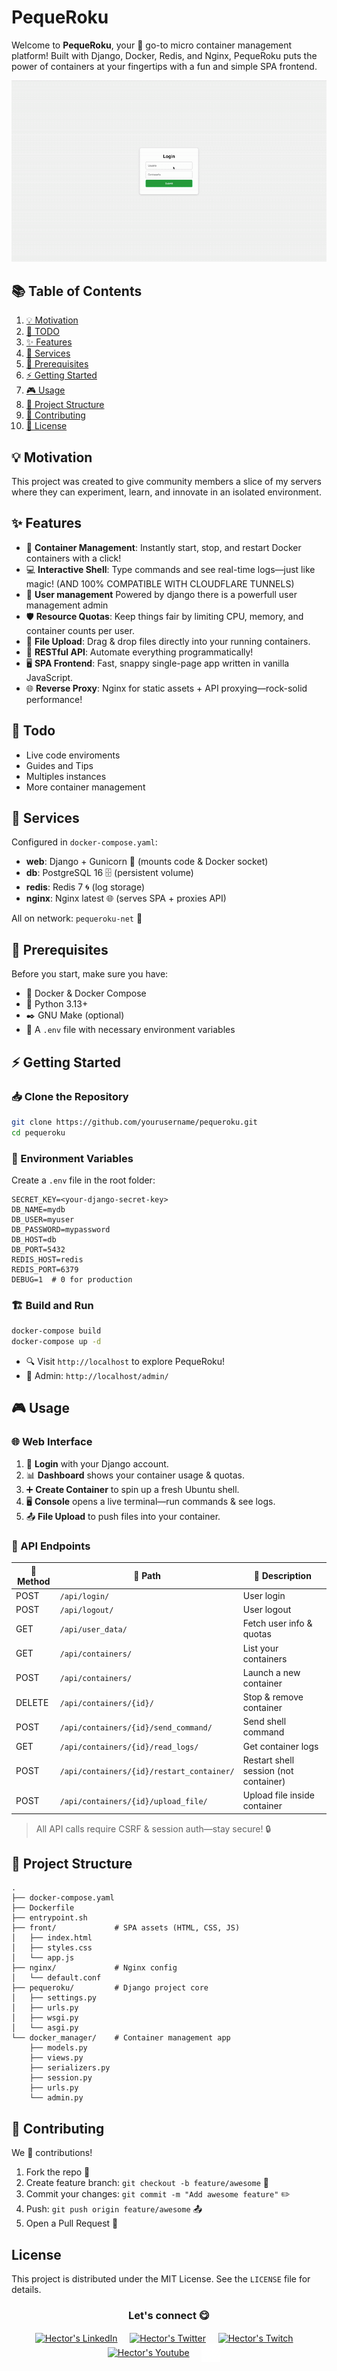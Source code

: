 # PequeRoku

Welcome to **PequeRoku**, your 🎯 go-to micro container management platform! Built with Django, Docker, Redis, and Nginx, PequeRoku puts the power of containers at your fingertips with a fun and simple SPA frontend. 

![brief animation on how the platform works](img/demo.gif)


## 📚 Table of Contents

1. [💡 Motivation](#-motivation)
2. [💾 TODO](#-todo)
3. [✨ Features](#-features)
4. [🚀 Services](#-services)
5. [🔧 Prerequisites](#-prerequisites)
6. [⚡ Getting Started](#-getting-started)
7. [🎮 Usage](#-usage)
8. [📂 Project Structure](#-project-structure)
9. [🤝 Contributing](#-contributing)
10. [📜 License](#license)



## 💡 Motivation
This project was created to give community members a slice of my servers where they can experiment, learn, and innovate in an isolated environment.


## ✨ Features

* 🐳 **Container Management**: Instantly start, stop, and restart Docker containers with a click! 
* 💻 **Interactive Shell**: Type commands and see real-time logs—just like magic! (AND 100% COMPATIBLE WITH CLOUDFLARE TUNNELS)
* 👥 **User management** Powered by django there is a powerfull user management admin
* 🛡️ **Resource Quotas**: Keep things fair by limiting CPU, memory, and container counts per user. 
* 📁 **File Upload**: Drag & drop files directly into your running containers. 
* 🔗 **RESTful API**: Automate everything programmatically! 
* 🖥️ **SPA Frontend**: Fast, snappy single-page app written in vanilla JavaScript. 
* 🌐 **Reverse Proxy**: Nginx for static assets + API proxying—rock-solid performance! 

## 💾 Todo
* Live code enviroments
* Guides and Tips
* Multiples instances
* More container management



## 🚀 Services

Configured in `docker-compose.yaml`:

* **web**: Django + Gunicorn 🌟 (mounts code & Docker socket)
* **db**: PostgreSQL 16 🗄️ (persistent volume)
* **redis**: Redis 7 🌀 (log storage)
* **nginx**: Nginx latest 🌐 (serves SPA + proxies API)

All on network: `pequeroku-net` 🔗



## 🔧 Prerequisites

Before you start, make sure you have:

* 🐳 Docker & Docker Compose
* 🐍 Python 3.13+
* ✒️ GNU Make (optional)
* 📄 A `.env` file with necessary environment variables



## ⚡ Getting Started

### 📥 Clone the Repository

```bash
git clone https://github.com/yourusername/pequeroku.git
cd pequeroku
```

### 🔑 Environment Variables

Create a `.env` file in the root folder:

```env
SECRET_KEY=<your-django-secret-key>
DB_NAME=mydb
DB_USER=myuser
DB_PASSWORD=mypassword
DB_HOST=db
DB_PORT=5432
REDIS_HOST=redis
REDIS_PORT=6379
DEBUG=1  # 0 for production
```

### 🏗️ Build and Run

```bash
docker-compose build
docker-compose up -d
```

* 🔍 Visit `http://localhost` to explore PequeRoku!
* 🔐 Admin: `http://localhost/admin/`



## 🎮 Usage

### 🌐 Web Interface

1. 🔑 **Login** with your Django account.
2. 📊 **Dashboard** shows your container usage & quotas.
3. ➕ **Create Container** to spin up a fresh Ubuntu shell.
4. 🖥️ **Console** opens a live terminal—run commands & see logs.
5. 📤 **File Upload** to push files into your container.

### 📡 API Endpoints

| 🔧 Method | 📍 Path                                   | 📖 Description                        |
| -------- | ------- | -------- |
| POST      | `/api/login/`                             | User login                            |
| POST      | `/api/logout/`                            | User logout                           |
| GET       | `/api/user_data/`                         | Fetch user info & quotas              |
| GET       | `/api/containers/`                        | List your containers                  |
| POST      | `/api/containers/`                        | Launch a new container                |
| DELETE    | `/api/containers/{id}/`                   | Stop & remove container               |
| POST      | `/api/containers/{id}/send_command/`      | Send shell command                    |
| GET       | `/api/containers/{id}/read_logs/`         | Get container logs                    |
| POST      | `/api/containers/{id}/restart_container/` | Restart shell session (not container) |
| POST      | `/api/containers/{id}/upload_file/`       | Upload file inside container          |

> All API calls require CSRF & session auth—stay secure! 🔒



## 📂 Project Structure

```
.
├── docker-compose.yaml
├── Dockerfile
├── entrypoint.sh
├── front/             # SPA assets (HTML, CSS, JS)
│   ├── index.html
│   ├── styles.css
│   └── app.js
├── nginx/             # Nginx config
│   └── default.conf
├── pequeroku/         # Django project core
│   ├── settings.py
│   ├── urls.py
│   ├── wsgi.py
│   └── asgi.py
└── docker_manager/    # Container management app
    ├── models.py
    ├── views.py
    ├── serializers.py
    ├── session.py
    ├── urls.py
    └── admin.py
```



## 🤝 Contributing

We 💖 contributions!

1. Fork the repo 🍴
2. Create feature branch: `git checkout -b feature/awesome` 🌟
3. Commit your changes: `git commit -m "Add awesome feature"` ✏️
4. Push: `git push origin feature/awesome` 📤
5. Open a Pull Request 🚀



## License

This project is distributed under the MIT License. See the `LICENSE` file for details.

<div align="center">
<h3 align="center">Let's connect 😋</h3>
</div>
<p align="center">
<a href="https://www.linkedin.com/in/hector-pulido-17547369/" target="blank">
<img align="center" width="30px" alt="Hector's LinkedIn" src="https://www.vectorlogo.zone/logos/linkedin/linkedin-icon.svg"/></a> &nbsp; &nbsp;
<a href="https://twitter.com/Hector_Pulido_" target="blank">
<img align="center" width="30px" alt="Hector's Twitter" src="https://www.vectorlogo.zone/logos/twitter/twitter-official.svg"/></a> &nbsp; &nbsp;
<a href="https://www.twitch.tv/hector_pulido_" target="blank">
<img align="center" width="30px" alt="Hector's Twitch" src="https://www.vectorlogo.zone/logos/twitch/twitch-icon.svg"/></a> &nbsp; &nbsp;
<a href="https://www.youtube.com/channel/UCS_iMeH0P0nsIDPvBaJckOw" target="blank">
<img align="center" width="30px" alt="Hector's Youtube" src="https://www.vectorlogo.zone/logos/youtube/youtube-icon.svg"/></a> &nbsp; &nbsp;
<a href="https://pequesoft.net/" target="blank">
<img align="center" width="30px" alt="Pequesoft website" src="https://github.com/HectorPulido/HectorPulido/blob/master/img/pequesoft-favicon.png?raw=true"/></a> &nbsp; &nbsp;
